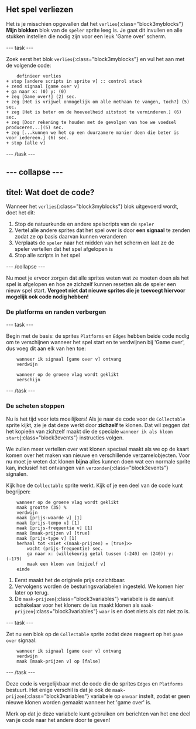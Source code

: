 ## Het spel verliezen

Het is je misschien opgevallen dat het `verlies`{:class="block3myblocks"} **Mijn blokken** blok van de `speler` sprite leeg is. Je gaat dit invullen en alle stukken instellen die nodig zijn voor een leuk 'Game over' scherm.

--- task ---

Zoek eerst het blok `verlies`{:class="block3myblocks"} en vul het aan met de volgende code:

```blocks3
    definieer verlies
+ stop [andere scripts in sprite v] :: control stack
+ zend signaal [game over v]
+ ga naar x: (0) y: (0)
+ zeg [Game over!] (2) sec.
+ zeg [Het is vrijwel onmogelijk om alle methaan te vangen, toch?] (5) sec.
+ zeg [Het is beter om de hoeveelheid uitstoot te verminderen.] (6) sec.
+ zeg [Door rekening te houden met de gevolgen van hoe we voedsel produceren...](5) sec.
+ zeg [...kunnen we het op een duurzamere manier doen die beter is voor iedereen.] (6) sec.
+ stop [alle v]
```

--- /task ---

--- collapse ---
---
titel: Wat doet de code?
---

Wanneer het `verlies`{:class="block3myblocks"} blok uitgevoerd wordt, doet het dit:

 1. Stop de natuurkunde en andere spelscripts van de `speler`
 2. Vertel alle andere sprites dat het spel over is door **een signaal** te zenden zodat ze op basis daarvan kunnen veranderen
 3. Verplaats de `speler` naar het midden van het scherm en laat ze de speler vertellen dat het spel afgelopen is
 4. Stop alle scripts in het spel

--- /collapse ---

Nu moet je ervoor zorgen dat alle sprites weten wat ze moeten doen als het spel is afgelopen en hoe ze zichzelf kunnen resetten als de speler een nieuw spel start. **Vergeet niet dat nieuwe sprites die je toevoegt hiervoor mogelijk ook code nodig hebben!**

### De platforms en randen verbergen

--- task ---

Begin met de basis: de sprites `Platforms` en `Edges` hebben beide code nodig om te verschijnen wanneer het spel start en te verdwijnen bij 'Game over', dus voeg dit aan elk van hen toe:

```blocks3
    wanneer ik signaal [game over v] ontvang
    verdwijn
```

```blocks3
    wanneer op de groene vlag wordt geklikt
    verschijn
```

--- /task ---

### De scheten stoppen

Nu is het tijd voor iets moeilijkers! Als je naar de code voor de `Collectable` sprite kijkt, zie je dat deze werkt door **zichzelf** te klonen. Dat wil zeggen dat het kopieën van zichzelf maakt die de speciale `wanneer ik als kloon start`{:class="block3events"} instructies volgen.

We zullen meer vertellen over wat klonen speciaal maakt als we op de kaart komen over het maken van nieuwe en verschillende verzamelobjecten. Voor nu moet je weten dat klonen **bijna** alles kunnen doen wat een normale sprite kan, inclusief het ontvangen van `verzonden`{:class="block3events"} signalen.

Kijk hoe de `Collectable` sprite werkt. Kijk of je een deel van de code kunt begrijpen:

```blocks3
    wanneer op de groene vlag wordt geklikt
    maak grootte (35) %
    verdwijn
    maak [prijs-waarde v] [1]
    maak [prijs-tempo v] [1]
    maak [prijs-frequentie v] [1]
    maak [maak-prijzen v] [true]
    maak [prijs-type v] [1]
    herhaal tot <niet <(maak-prijzen) = [true]>>
        wacht (prijs-frequentie) sec.
        ga naar x: (willekeurig getal tussen (-240) en (240)) y: (-179)
        maak een kloon van [mijzelf v]
    einde
```

 1. Eerst maakt het de originele prijs onzichtbaar.
 2. Vervolgens worden de besturingsvariabelen ingesteld. We komen hier later op terug.
 3. De `maak-prijzen`{:class="block3variables"} variabele is de aan/uit schakelaar voor het klonen: de lus maakt klonen als `maak-prijzen`{:class="block3variables"} `waar` is en doet niets als dat niet zo is.

--- task ---

Zet nu een blok op de `Collectable` sprite zodat deze reageert op het `game over` signaal:

```blocks3
    wanneer ik signaal [game over v] ontvang
    verdwijn
    maak [maak-prijzen v] op [false]
```

--- /task ---

Deze code is vergelijkbaar met de code die de sprites `Edges` en `Platforms` bestuurt. Het enige verschil is dat je ook de `maak-prijzen`{:class="block3variables"} variabele op `onwaar` instelt, zodat er geen nieuwe klonen worden gemaakt wanneer het 'game over' is.

Merk op dat je deze variabele kunt gebruiken om berichten van het ene deel van je code naar het andere door te geven! 
